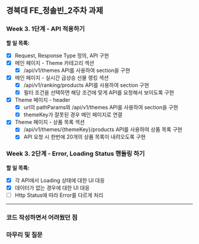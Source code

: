 ## **경북대 FE\_정솔빈\_2주차 과제**

### Week 3. 1단계 - API 적용하기

**할 일 목록:**

- [x] Request, Response Type 정의, API 구현
- [x] 메인 페이지 - Theme 카테고리 섹션
  - [x] /api/v1/themes API를 사용하여 section을 구현
- [x] 메인 페이지 - 실시간 급상승 선물 랭킹 섹션
  - [x] /api/v1/ranking/products API를 사용하여 section 구현
  - [x] 필터 조건을 선택하면 해당 조건에 맞게 API를 요청해서 보이도록 구현
- [x] Theme 페이지 - header
  - [x] url의 pathParams와 /api/v1/themes API를 사용하여 section을 구현
  - [x] themeKey가 잘못된 경우 메인 페이지로 연결
- [x] Theme 페이지 - 상품 목록 섹션
  - [x] /api/v1/themes/{themeKey}/products API를 사용하여 상품 목록 구현
  - [x] API 요청 시 한번에 20개의 상품 목록이 내려오도록 구현

### Week 3. 2단계 - Error, Loading Status 핸들링 하기

**할 일 목록:**

- [x] 각 API에서 Loading 상태에 대한 UI 대응
- [x] 데이터가 없는 경우에 대한 UI 대응
- [ ] Http Status에 따라 Error를 다르게 처리

---

### 코드 작성하면서 어려웠던 점

### 마무리 및 질문
